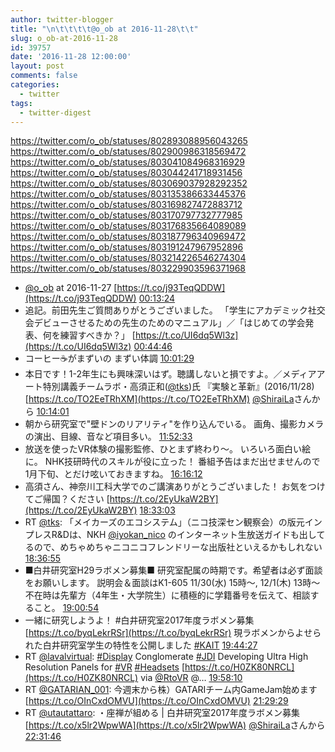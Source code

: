 ```yaml
---
author: twitter-blogger
title: "\n\t\t\t\t@o_ob at 2016-11-28\t\t"
slug: o_ob-at-2016-11-28
id: 39757
date: '2016-11-28 12:00:00'
layout: post
comments: false
categories:
  - twitter
tags:
  - twitter-digest
---
```


https://twitter.com/o_ob/statuses/802893088956043265 https://twitter.com/o_ob/statuses/802900986318569472 https://twitter.com/o_ob/statuses/803041084968316929 https://twitter.com/o_ob/statuses/803044241718931456 https://twitter.com/o_ob/statuses/803069037928292352 https://twitter.com/o_ob/statuses/803135386633445376 https://twitter.com/o_ob/statuses/803169827472883712 https://twitter.com/o_ob/statuses/803170797732777985 https://twitter.com/o_ob/statuses/803176835664089089 https://twitter.com/o_ob/statuses/803187796340969472 https://twitter.com/o_ob/statuses/803191247967952896 https://twitter.com/o_ob/statuses/803214226546274304 https://twitter.com/o_ob/statuses/803229903596371968  

*   [@o_ob](https://twitter.com/o_ob) at 2016-11-27 [https://t.co/j93TeqQDDW](https://t.co/j93TeqQDDW) [00:13:24](https://twitter.com/o_ob/statuses/802893088956043265)
*   追記。前田先生ご質問ありがとうございました。 「学生にアカデミック社交会デビューさせるための先生のためのマニュアル」／「はじめての学会発表、何を練習すべきか？」 [https://t.co/UI6dq5Wl3z](https://t.co/UI6dq5Wl3z) [00:44:46](https://twitter.com/o_ob/statuses/802900986318569472)
*   コーヒー☕️がまずいの まずい体調 [10:01:29](https://twitter.com/o_ob/statuses/803041084968316929)
*   本日です！1-2年生にも興味深いはず。聴講しないと損ですよ。／メディアアート特別講義チームラボ・高須正和([@tks](https://twitter.com/tks))氏 『実験と革新』(2016/11/28) [https://t.co/TO2EeTRhXM](https://t.co/TO2EeTRhXM) [@ShiraiLa](https://twitter.com/ShiraiLa)さんから [10:14:01](https://twitter.com/o_ob/statuses/803044241718931456)
*   朝から研究室で"壁ドンのリアリティ"を作り込んでいる。 画角、撮影カメラの演出、目線、音など項目多い。 [11:52:33](https://twitter.com/o_ob/statuses/803069037928292352)
*   放送を使ったVR体験の撮影監修、ひとまず終わり〜。 いろいろ面白い絵に。 NHK技研時代のスキルが役に立った！ 番組予告はまだ出せませんので 1月下旬、とだけ呟いておきますね。 [16:16:12](https://twitter.com/o_ob/statuses/803135386633445376)
*   高須さん、神奈川工科大学でのご講演ありがとうございました！ お気をつけてご帰国？ください [https://t.co/2EyUkaW2BY](https://t.co/2EyUkaW2BY) [18:33:03](https://twitter.com/o_ob/statuses/803169827472883712)
*   RT [@tks](https://twitter.com/tks): 「メイカーズのエコシステム」（ニコ技深セン観察会）の版元インプレスR&Dは、NKH [@iyokan_nico](https://twitter.com/iyokan_nico) のインターネット生放送ガイドも出してるので、めちゃめちゃニコニコフレンドリーな出版社といえるかもしれない [18:36:55](https://twitter.com/o_ob/statuses/803170797732777985)
*   ■白井研究室H29ラボメン募集■ 研究室配属の時期です。希望者は必ず面談をお願いします。 説明会＆面談はK1-605 11/30(水) 15時〜, 12/1(木) 13時〜 不在時は先輩方（4年生・大学院生）に積極的に学籍番号を伝えて、相談すること。 [19:00:54](https://twitter.com/o_ob/statuses/803176835664089089)
*   一緒に研究しようよ！ #白井研究室2017年度ラボメン募集 [https://t.co/byqLekrRSr](https://t.co/byqLekrRSr) 現ラボメンからよせられた白井研究室学生の特性を公開しました [#KAIT](https://twitter.com/search?q=%23KAIT&src=hash) [19:44:27](https://twitter.com/o_ob/statuses/803187796340969472)
*   RT [@lavalvirtual](https://twitter.com/lavalvirtual): [#Display](https://twitter.com/search?q=%23Display&src=hash) Conglomerate [#JDI](https://twitter.com/search?q=%23JDI&src=hash) Developing Ultra High Resolution Panels for [#VR](https://twitter.com/search?q=%23VR&src=hash) [#Headsets](https://twitter.com/search?q=%23Headsets&src=hash) [https://t.co/H0ZK80NRCL](https://t.co/H0ZK80NRCL) via [@RtoVR](https://twitter.com/RtoVR) @… [19:58:10](https://twitter.com/o_ob/statuses/803191247967952896)
*   RT [@GATARIAN_001](https://twitter.com/GATARIAN_001): 今週末から株）GATARIチーム内GameJam始めます [https://t.co/OInCxdOMVU](https://t.co/OInCxdOMVU) [21:29:29](https://twitter.com/o_ob/statuses/803214226546274304)
*   RT [@utautattaro](https://twitter.com/utautattaro): ・座禅が組める | 白井研究室2017年度ラボメン募集 [https://t.co/x5lr2WpwWA](https://t.co/x5lr2WpwWA) [@ShiraiLa](https://twitter.com/ShiraiLa)さんから [22:31:46](https://twitter.com/o_ob/statuses/803229903596371968)